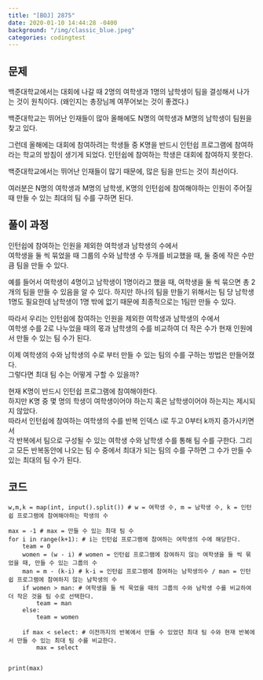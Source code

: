 ```yaml
---
title: "[BOJ] 2875"
date: 2020-01-10 14:44:28 -0400
background: "/img/classic_blue.jpeg"
categories: codingtest
---
```


## 문제
백준대학교에서는 대회에 나갈 때 2명의 여학생과 1명의 남학생이 팀을 결성해서 나가는 것이 원칙이다. (왜인지는 총장님께 여쭈어보는 것이 좋겠다.)

백준대학교는 뛰어난 인재들이 많아 올해에도 N명의 여학생과 M명의 남학생이 팀원을 찾고 있다.

그런데 올해에는 대회에 참여하려는 학생들 중 K명을 반드시 인턴쉽 프로그램에 참여하라는 학교의 방침이 생기게 되었다. 인턴쉽에 참여하는 학생은 대회에 참여하지 못한다.

백준대학교에서는 뛰어난 인재들이 많기 때문에, 많은 팀을 만드는 것이 최선이다.

여러분은 N명의 여학생과 M명의 남학생, K명의 인턴쉽에 참여해야하는 인원이 주어질 때 만들 수 있는 최대의 팀 수를 구하면 된다.

## 풀이 과정
인턴쉽에 참여하는 인원을 제외한 여학생과 남학생의 수에서  
여학생을 둘 씩 묶었을 때 그룹의 수와 남학생 수 두개를 비교했을 때, 둘 중에 작은 수만큼 팀을 만들 수 있다.  

예를 들어서 여학생이 4명이고 남학생이 1명이라고 했을 때, 여학생을 둘 씩 묶으면 총 2개의 팀을 만들 수 있음을 알 수 있다.
하지만 하나의 팀을 만들기 위해서는 팀 당 남학생 1명도 필요한데 남학생이 1명 밖에 없기 때문에 최종적으로는 1팀만 만들 수 있다.

따라서 우리는 인턴쉽에 참여하는 인원을 제외한 여학생과 남학생의 수에서  
여학생 수를 2로 나누었을 때의 몫과 남학생의 수를 비교하여 더 작은 수가 현재 인원에서 만들 수 있는 팀 수가 된다.

이제 여학생의 수와 남학생의 수로 부터 만들 수 있는 팀의 수를 구하는 방법은 만들어졌다.  
그렇다면 최대 팀 수는 어떻게 구할 수 있을까?

현재 K명이 반드시 인턴쉽 프로그램에 참여해야한다.  
하지만 K명 중 몇 명의 학생이 여학생이어야 하는지 혹은 남학생이어야 하는지는 제시되지 않았다.  
따라서 인턴쉽에 참여하는 여학생의 수를 반복 인덱스 i로 두고 0부터 k까지 증가시키면서  
각 반복에서 팀으로 구성될 수 있는 여학생 수와 남학생 수를 통해 팀 수를 구한다.
그리고 모든 반복동안에 나오는 팀 수 중에서 최대가 되는 팀의 수를 구하면 그 수가 만들 수 있는 최대의 팀 수가 된다.  

## 코드
```
w,m,k = map(int, input().split()) # w = 여학생 수, m = 남학생 수, k = 인턴쉽 프로그램에 참여해야하는 학생의 수

max = -1 # max = 만들 수 있는 최대 팀 수
for i in range(k+1): # i는 인턴쉽 프로그램에 참여하는 여학생의 수에 해당한다.
    team = 0
    women = (w - i) # women = 인턴쉽 프로그램에 참여하지 않는 여학생을 둘 씩 묶었을 때, 만들 수 있는 그룹의 수
    man = m - (k-i) # k-i = 인턴쉽 프로그램에 참여하는 남학생의수 / man = 인턴쉽 프로그램에 참여하지 않는 남학생의 수
    if women > man: # 여학생을 둘 씩 묵었을 때의 그룹의 수와 남학생 수를 비교하여 더 작은 것을 팀 수로 선택한다.
        team = man
    else:
        team = women
     
    if max < select: # 이전까지의 반복에서 만들 수 있었던 최대 팀 수와 현재 반복에서 만들 수 있는 최대 팀 수를 비교한다.
        max = select
        
        
print(max)
```
